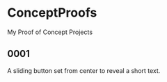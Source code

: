 # ConceptProofs
My Proof of Concept Projects

## 0001
A sliding button set from center to reveal a short text.
